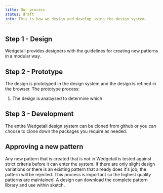 ```yaml
---
title: Our process
status: draft
info: This is how we design and develop using the design system.
---
```


## Step 1 -  Design
Wedgetail provides designers with the guidelines for creating new patterns in a modular way.

## Step 2 - Prototype
The design is prototyped in the design system and the design is refined in the browser.
The prototype process:
1. The design is analaysed to determine which 

## Step 3 - Development
The entire Wedgetail design system can be cloned from github or you can choose to clone down the packages you require as needed.




## Approving a new pattern
Any new pattern that is created that is not in Wedgetail is tested against strict criteria before it can enter the system. If there are only slight design variations or there is an existing pattern that already does it's job, the pattern will be rejected. This process is important so the highest quality patterns are maintained. A design can download the complete pattern library and use within sketch.